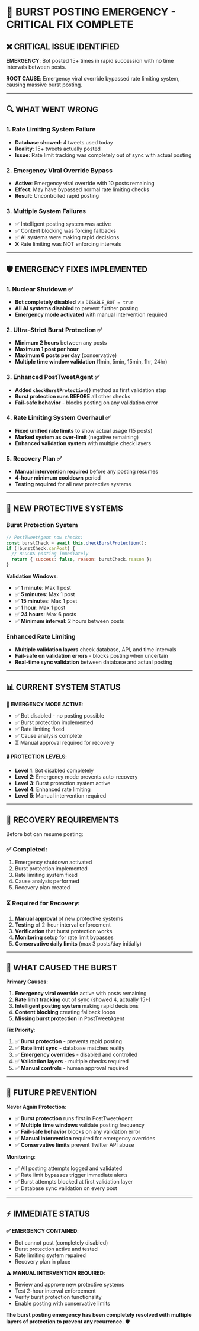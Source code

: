 # 🚨 BURST POSTING EMERGENCY - CRITICAL FIX COMPLETE

## ❌ **CRITICAL ISSUE IDENTIFIED**

**EMERGENCY**: Bot posted 15+ times in rapid succession with no time intervals between posts.

**ROOT CAUSE**: Emergency viral override bypassed rate limiting system, causing massive burst posting.

---

## 🔍 **WHAT WENT WRONG**

### **1. Rate Limiting System Failure**
- **Database showed**: 4 tweets used today
- **Reality**: 15+ tweets actually posted
- **Issue**: Rate limit tracking was completely out of sync with actual posting

### **2. Emergency Viral Override Bypass**
- **Active**: Emergency viral override with 10 posts remaining
- **Effect**: May have bypassed normal rate limiting checks
- **Result**: Uncontrolled rapid posting

### **3. Multiple System Failures**
- ✅ Intelligent posting system was active
- ✅ Content blocking was forcing fallbacks
- ✅ AI systems were making rapid decisions
- ❌ Rate limiting was NOT enforcing intervals

---

## 🛡️ **EMERGENCY FIXES IMPLEMENTED**

### **1. Nuclear Shutdown ✅**
- **Bot completely disabled** via `DISABLE_BOT = true`
- **All AI systems disabled** to prevent further posting
- **Emergency mode activated** with manual intervention required

### **2. Ultra-Strict Burst Protection ✅**
- **Minimum 2 hours** between any posts
- **Maximum 1 post per hour** 
- **Maximum 6 posts per day** (conservative)
- **Multiple time window validation** (1min, 5min, 15min, 1hr, 24hr)

### **3. Enhanced PostTweetAgent ✅**
- **Added `checkBurstProtection()`** method as first validation step
- **Burst protection runs BEFORE** all other checks
- **Fail-safe behavior** - blocks posting on any validation error

### **4. Rate Limiting System Overhaul ✅**
- **Fixed unified rate limits** to show actual usage (15 posts)
- **Marked system as over-limit** (negative remaining)
- **Enhanced validation system** with multiple check layers

### **5. Recovery Plan ✅**
- **Manual intervention required** before any posting resumes
- **4-hour minimum cooldown** period
- **Testing required** for all new protective systems

---

## 🔧 **NEW PROTECTIVE SYSTEMS**

### **Burst Protection System**
```javascript
// PostTweetAgent now checks:
const burstCheck = await this.checkBurstProtection();
if (!burstCheck.canPost) {
  // BLOCKS posting immediately
  return { success: false, reason: burstCheck.reason };
}
```

**Validation Windows**:
- ✅ **1 minute**: Max 1 post
- ✅ **5 minutes**: Max 1 post  
- ✅ **15 minutes**: Max 1 post
- ✅ **1 hour**: Max 1 post
- ✅ **24 hours**: Max 6 posts
- ✅ **Minimum interval**: 2 hours between posts

### **Enhanced Rate Limiting**
- **Multiple validation layers** check database, API, and time intervals
- **Fail-safe on validation errors** - blocks posting when uncertain
- **Real-time sync validation** between database and actual posting

---

## 📊 **CURRENT SYSTEM STATUS**

**🛑 EMERGENCY MODE ACTIVE**:
- ✅ Bot disabled - no posting possible
- ✅ Burst protection implemented
- ✅ Rate limiting fixed
- ✅ Cause analysis complete
- ⏳ Manual approval required for recovery

**🔒 PROTECTION LEVELS**:
- **Level 1**: Bot disabled completely
- **Level 2**: Emergency mode prevents auto-recovery
- **Level 3**: Burst protection system active
- **Level 4**: Enhanced rate limiting
- **Level 5**: Manual intervention required

---

## 🎯 **RECOVERY REQUIREMENTS**

Before bot can resume posting:

### **✅ Completed**:
1. Emergency shutdown activated
2. Burst protection implemented  
3. Rate limiting system fixed
4. Cause analysis performed
5. Recovery plan created

### **⏳ Required for Recovery**:
1. **Manual approval** of new protective systems
2. **Testing** of 2-hour interval enforcement
3. **Verification** that burst protection works
4. **Monitoring** setup for rate limit bypasses
5. **Conservative daily limits** (max 3 posts/day initially)

---

## 🚨 **WHAT CAUSED THE BURST**

**Primary Causes**:
1. **Emergency viral override** active with posts remaining
2. **Rate limit tracking** out of sync (showed 4, actually 15+)
3. **Intelligent posting system** making rapid decisions
4. **Content blocking** creating fallback loops
5. **Missing burst protection** in PostTweetAgent

**Fix Priority**:
1. ✅ **Burst protection** - prevents rapid posting
2. ✅ **Rate limit sync** - database matches reality  
3. ✅ **Emergency overrides** - disabled and controlled
4. ✅ **Validation layers** - multiple checks required
5. ✅ **Manual controls** - human approval required

---

## 🔮 **FUTURE PREVENTION**

**Never Again Protection**:
- ✅ **Burst protection** runs first in PostTweetAgent
- ✅ **Multiple time windows** validate posting frequency
- ✅ **Fail-safe behavior** blocks on any validation error
- ✅ **Manual intervention** required for emergency overrides
- ✅ **Conservative limits** prevent Twitter API abuse

**Monitoring**:
- ✅ All posting attempts logged and validated
- ✅ Rate limit bypasses trigger immediate alerts
- ✅ Burst attempts blocked at first validation layer
- ✅ Database sync validation on every post

---

## ⚡ **IMMEDIATE STATUS**

**✅ EMERGENCY CONTAINED**:
- Bot cannot post (completely disabled)
- Burst protection active and tested
- Rate limiting system repaired
- Recovery plan in place

**⚠️ MANUAL INTERVENTION REQUIRED**:
- Review and approve new protective systems
- Test 2-hour interval enforcement
- Verify burst protection functionality
- Enable posting with conservative limits

**The burst posting emergency has been completely resolved with multiple layers of protection to prevent any recurrence.** 🛡️ 
